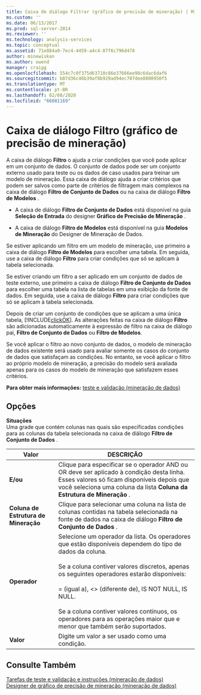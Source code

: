 ```yaml
---
title: Caixa de diálogo Filtrar (gráfico de precisão de mineração) | Microsoft Docs
ms.custom: ''
ms.date: 06/13/2017
ms.prod: sql-server-2014
ms.reviewer: ''
ms.technology: analysis-services
ms.topic: conceptual
ms.assetid: 71e884a9-7ec4-4459-a4c4-87f6c796d478
author: minewiskan
ms.author: owend
manager: craigg
ms.openlocfilehash: 554c7c0f375d63710c86e37666ee98c6dac6daf6
ms.sourcegitcommit: b87d36c46b39af8b929ad94ec707dee8800950f5
ms.translationtype: MT
ms.contentlocale: pt-BR
ms.lasthandoff: 02/08/2020
ms.locfileid: "66081169"
---
```

# <a name="filter-dialog-box-mining-accuracy-chart"></a>Caixa de diálogo Filtro (gráfico de precisão de mineração)
  A caixa de diálogo **Filtro** o ajuda a criar condições que você pode aplicar em um conjunto de dados. O conjunto de dados pode ser um conjunto externo usado para teste ou os dados de caso usados para treinar um modelo de mineração. Essa caixa de diálogo ajuda a criar critérios que podem ser salvos como parte de critérios de filtragem mais complexos na caixa de diálogo **Filtro de Conjunto de Dados** ou na caixa de diálogo **Filtro de Modelos** .  
  
-   A caixa de diálogo **Filtro de Conjunto de Dados** está disponível na guia **Seleção de Entrada** do designer **Gráfico de Precisão de Mineração** .  
  
-   A caixa de diálogo **Filtro de Modelos** está disponível na guia **Modelos de Mineração** do Designer de Mineração de Dados.  
  
 Se estiver aplicando um filtro em um modelo de mineração, use primeiro a caixa de diálogo **Filtro de Modelos** para escolher uma tabela. Em seguida, use a caixa de diálogo **Filtro** para criar condições que só se aplicam à tabela selecionada.  
  
 Se estiver criando um filtro a ser aplicado em um conjunto de dados de teste externo, use primeiro a caixa de diálogo **Filtro de Conjunto de Dados** para escolher uma tabela na lista de tabelas em uma exibição da fonte de dados. Em seguida, use a caixa de diálogo **Filtro** para criar condições que só se aplicam à tabela selecionada.  
  
 Depois de criar um conjunto de condições que se aplicam a uma única tabela, [!INCLUDE[clickOK](../includes/clickok-md.md)]. As alterações feitas na caixa de diálogo **Filtro** são adicionadas automaticamente à expressão de filtro na caixa de diálogo pai, **Filtro de Conjunto de Dados** ou **Filtro de Modelos**.  
  
 Se você aplicar o filtro ao novo conjunto de dados, o modelo de mineração de dados existente será usado para avaliar somente os casos do conjunto de dados que satisfaçam as condições. No entanto, se você aplicar o filtro ao próprio modelo de mineração, a precisão do modelo será avaliada apenas para os casos do modelo de mineração que satisfazem esses critérios.  
  
 **Para obter mais informações:** [teste e validação &#40;mineração de dados&#41;](data-mining/testing-and-validation-data-mining.md)  
  
## <a name="options"></a>Opções  
 **Situações**  
 Uma grade que contém colunas nas quais são especificadas condições para as colunas da tabela selecionada na caixa de diálogo **Filtro de Conjunto de Dados** .  
  
|Valor|DESCRIÇÃO|  
|-----------|-----------------|  
|**E/ou**|Clique para especificar se o operador AND ou OR deve ser aplicado à condição desta linha. Esses valores só ficam disponíveis depois que você seleciona uma coluna da lista **Coluna da Estrutura de Mineração** .|  
|**Coluna de Estrutura de Mineração**|Clique para selecionar uma coluna na lista de colunas contidas na tabela selecionada na fonte de dados na caixa de diálogo **Filtro de Conjunto de Dados** .|  
|**Operador**|Selecione um operador da lista. Os operadores que estão disponíveis dependem do tipo de dados da coluna.<br /><br /> Se a coluna contiver valores discretos, apenas os seguintes operadores estarão disponíveis:<br /><br /> = (igual a), <> (diferente de), IS NOT NULL, IS NULL.<br /><br /> Se a coluna contiver valores contínuos, os operadores para as operações maior que e menor que também serão suportados.|  
|**Valor**|Digite um valor a ser usado como uma condição.|  
  
## <a name="see-also"></a>Consulte Também  
 [Tarefas de teste e validação e instruções &#40;mineração de dados&#41;](data-mining/testing-and-validation-tasks-and-how-tos-data-mining.md)   
 [Designer de gráfico de precisão de mineração &#40;mineração de dados&#41;](mining-accuracy-chart-designer-data-mining.md)  
  
  

